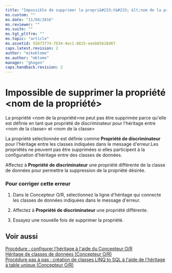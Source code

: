 ```yaml
---
title: "Impossible de supprimer la propri&#233;t&#233; &lt;nom de la propri&#233;t&#233;&gt; | Microsoft Docs"
ms.custom: ""
ms.date: "11/04/2016"
ms.reviewer: ""
ms.suite: ""
ms.tgt_pltfrm: ""
ms.topic: "article"
ms.assetid: 55873f74-7834-4ec1-8815-eeeb65618d87
caps.latest.revision: 2
author: "mikeblome"
ms.author: "mblome"
manager: "ghogen"
caps.handback.revision: 2
---
```

# Impossible de supprimer la propri&#233;t&#233; &lt;nom de la propri&#233;t&#233;&gt;
La propriété \<nom de la propriété\>ne peut pas être supprimée parce qu'elle est définie en tant que propriété de discriminateur pour l'héritage entre \<nom de la classe\> et \<nom de la classe\>  
  
 La propriété sélectionnée est définie comme **Propriété de discriminateur** pour l'héritage entre les classes indiquées dans le message d'erreur.Les propriétés ne peuvent pas être supprimées si elles participent à la configuration d'héritage entre des classes de données.  
  
 Affectez à **Propriété de discriminateur** une propriété différente de la classe de données pour permettre la suppression de la propriété désirée.  
  
### Pour corriger cette erreur  
  
1.  Dans le Concepteur O\/R, sélectionnez la ligne d'héritage qui connecte les classes de données indiquées dans le message d'erreur.  
  
2.  Affectez à **Propriété de discriminateur**  une propriété différente.  
  
3.  Essayez une nouvelle fois de supprimer la propriété.  
  
## Voir aussi  
 [Procédure : configurer l'héritage à l'aide du Concepteur O\/R](../data-tools/how-to-configure-inheritance-by-using-the-o-r-designer.md)   
 [Héritage de classes de données \(Concepteur O\/R\)](../data-tools/data-class-inheritance-o-r-designer.md)   
 [Procédure pas à pas : création de classes LINQ to SQL à l'aide de l'héritage à table unique \(Concepteur O\/R\)](../data-tools/walkthrough-creating-linq-to-sql-classes-by-using-single-table-inheritance-o-r-designer.md)
